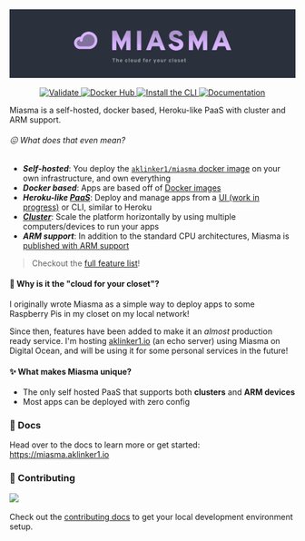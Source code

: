 <img src="./.github/assets/readme_branding.png" alt="Miasma - The cloud for your closet" height="50%">

<p align="center">
  <a href="https://github.com/aklinker1/miasma/actions/workflows/validate.yml">
    <img src="https://github.com/aklinker1/miasma/actions/workflows/validate.yml/badge.svg" alt="Validate" />
  </a>
  <a href="https://hub.docker.com/r/aklinker1/miasma">
    <img src="https://img.shields.io/badge/Docker Hub-aklinker1%2Fmiasma-success?logo=docker&logoColor=aaa" alt="Docker Hub" />
  </a>
  <a href="https://github.com/aklinker1/miasma/releases">
    <img src="https://img.shields.io/badge/CLI-Latest-success?logo=github&logoColor=aaa" alt="Install the CLI" />
  </a>
  <a href="https://aklinker1.github.io/miasma">
    <img src="https://img.shields.io/badge/Documentation-blue" alt="Documentation" />
  </a>
</p>

Miasma is a self-hosted, docker based, Heroku-like PaaS with cluster and ARM support.

###### 😖 What does that even mean?

- ***Self-hosted***: You deploy the [`aklinker1/miasma` docker image](https://hub.docker.com/r/aklinker1/miasma) on your own infrastructure, and own everything
- ***Docker based***: Apps are based off of [Docker images](https://docs.docker.com/develop/)
- ***Heroku-like [PaaS](https://en.wikipedia.org/wiki/Platform_as_a_service)***: Deploy and manage apps from a [UI (work in progress)](./.github/assets/ui.png) or CLI, similar to Heroku
- [***Cluster***](https://en.wikipedia.org/wiki/Computer_cluster): Scale the platform horizontally by using multiple computers/devices to run your apps
- ***ARM support***: In addition to the standard CPU architectures, Miasma is [published with ARM support](https://hub.docker.com/r/aklinker1/miasma/tags)

> Checkout the [full feature list](https://miasma.aklinker1.io/#features)!

#### 🚪 Why is it the "cloud for your closet"?

I originally wrote Miasma as a simple way to deploy apps to some Raspberry Pis in my closet on my local network!

Since then, features have been added to make it an *almost* production ready service. I'm hosting [aklinker1.io](https://aklinker1.io) (an echo server) using Miasma on Digital Ocean, and will be using it for some personal services in the future!

#### ✨ What makes Miasma unique?

- The only self hosted PaaS that supports both **clusters** and **ARM devices**
- Most apps can be deployed with zero config

### 📘 Docs

Head over to the docs to learn more or get started: <https://miasma.aklinker1.io>

### 👋 Contributing

<a href="https://github.com/aklinker1/miasma/graphs/contributors">
  <img src="https://contrib.rocks/image?repo=aklinker1/miasma" />
</a>

Check out the [contributing docs](https://miasma.aklinker1.io/docs/contributing) to get your local development environment setup.
